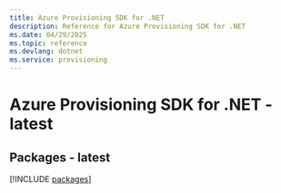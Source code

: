 ```yaml
---
title: Azure Provisioning SDK for .NET
description: Reference for Azure Provisioning SDK for .NET
ms.date: 04/29/2025
ms.topic: reference
ms.devlang: dotnet
ms.service: provisioning
---
```

# Azure Provisioning SDK for .NET - latest
## Packages - latest
[!INCLUDE [packages](provisioning-index.md)]